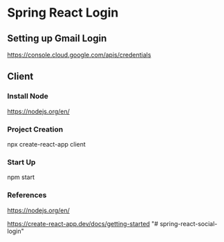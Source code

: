 # Spring React Login

## Setting up Gmail Login

https://console.cloud.google.com/apis/credentials

## Client

### Install Node

https://nodejs.org/en/

### Project Creation

npx create-react-app client

### Start Up

npm start

### References

https://nodejs.org/en/

https://create-react-app.dev/docs/getting-started
"# spring-react-social-login" 

